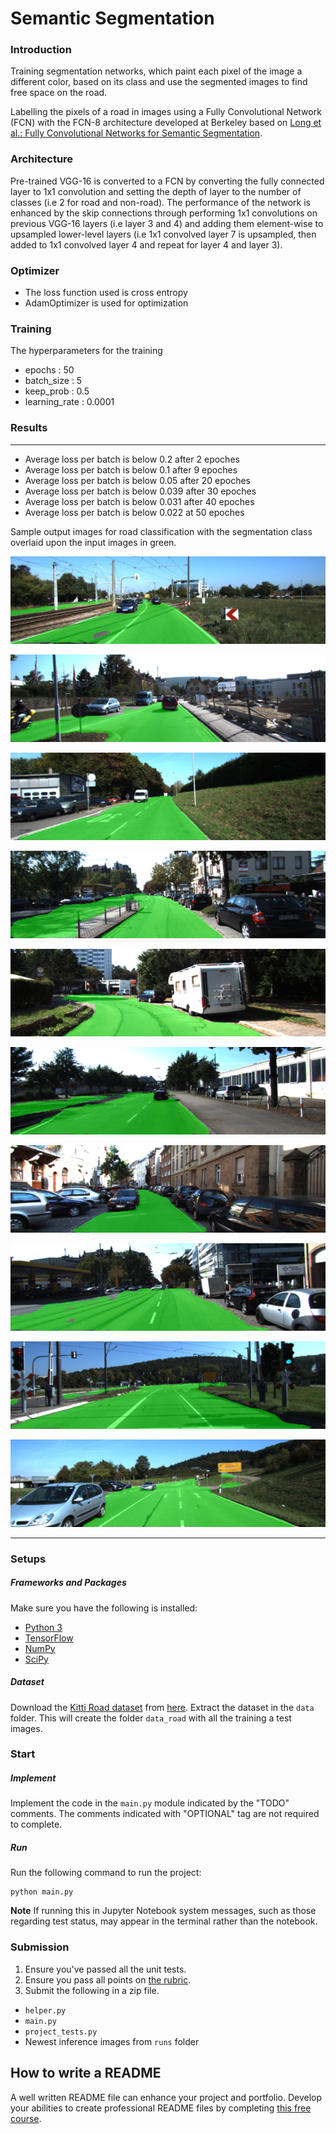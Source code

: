 # Semantic Segmentation
### Introduction
Training segmentation networks, which paint each pixel of the image a different color, based on its class and use the segmented images to find free space on the road.

Labelling the pixels of a road in images using a Fully Convolutional Network (FCN) with the FCN-8 architecture developed at Berkeley based on [Long et al.: Fully Convolutional Networks for Semantic Segmentation](https://github.com/dvu4/CarND-Semantic-Segmentation/blob/master/long_shelhamer_fcn.pdf).

### Architecture
Pre-trained VGG-16 is converted to a FCN by converting the fully connected layer to 1x1 convolution and setting the depth of layer to the number of classes (i.e 2 for road and non-road). The performance of the network is enhanced by the skip connections through performing 1x1 convolutions on previous VGG-16 layers (i.e layer 3 and 4) and adding them element-wise to upsampled lower-level layers (i.e 1x1 convolved layer 7 is upsampled, then added to 1x1 convolved layer 4 and repeat for layer 4 and layer 3). 

### Optimizer
 - The loss function used is cross entropy 
 - AdamOptimizer is used for optimization

### Training
The hyperparameters for the training
 - epochs : 50
 - batch_size : 5
 - keep_prob : 0.5
 - learning_rate : 0.0001

### Results
---
 - Average loss per batch is below 0.2 after 2 epoches 
 - Average loss per batch is below 0.1 after 9 epoches
 - Average loss per batch is below 0.05 after 20 epoches 
 - Average loss per batch is below 0.039 after 30 epoches
 - Average loss per batch is below 0.031 after 40 epoches 
 - Average loss per batch is below 0.022 at 50 epoches 

Sample output images for road classification with the segmentation class overlaid upon the input images in green.

![alt text](https://raw.githubusercontent.com/dvu4/CarND-Semantic-Segmentation/master/runs/1512112488.417907/um_000003.png)

![alt text](https://raw.githubusercontent.com/dvu4/CarND-Semantic-Segmentation/master/runs/1512112488.417907/um_000010.png)

![alt text](https://raw.githubusercontent.com/dvu4/CarND-Semantic-Segmentation/master/runs/1512112488.417907/um_000016.png)

![alt text](https://raw.githubusercontent.com/dvu4/CarND-Semantic-Segmentation/master/runs/1512112488.417907/uu_000000.png)

![alt text](https://raw.githubusercontent.com/dvu4/CarND-Semantic-Segmentation/master/runs/1512112488.417907/uu_000007.png)

![alt text](https://raw.githubusercontent.com/dvu4/CarND-Semantic-Segmentation/master/runs/1512112488.417907/umm_000062.png)

![alt text](https://raw.githubusercontent.com/dvu4/CarND-Semantic-Segmentation/master/runs/1512112488.417907/uu_000095.png)

![alt text](https://raw.githubusercontent.com/dvu4/CarND-Semantic-Segmentation/master/runs/1512112488.417907/umm_000006.png)

![alt text](https://raw.githubusercontent.com/dvu4/CarND-Semantic-Segmentation/master/runs/1512112488.417907/umm_000081.png)

![alt text](https://raw.githubusercontent.com/dvu4/CarND-Semantic-Segmentation/master/runs/1512112488.417907/umm_000035.png)

---

### Setups
##### Frameworks and Packages
Make sure you have the following is installed:
 - [Python 3](https://www.python.org/)
 - [TensorFlow](https://www.tensorflow.org/)
 - [NumPy](http://www.numpy.org/)
 - [SciPy](https://www.scipy.org/)
##### Dataset
Download the [Kitti Road dataset](http://www.cvlibs.net/datasets/kitti/eval_road.php) from [here](http://www.cvlibs.net/download.php?file=data_road.zip).  Extract the dataset in the `data` folder.  This will create the folder `data_road` with all the training a test images.

### Start
##### Implement
Implement the code in the `main.py` module indicated by the "TODO" comments.
The comments indicated with "OPTIONAL" tag are not required to complete.
##### Run
Run the following command to run the project:
```
python main.py
```
**Note** If running this in Jupyter Notebook system messages, such as those regarding test status, may appear in the terminal rather than the notebook.

### Submission
1. Ensure you've passed all the unit tests.
2. Ensure you pass all points on [the rubric](https://review.udacity.com/#!/rubrics/989/view).
3. Submit the following in a zip file.
 - `helper.py`
 - `main.py`
 - `project_tests.py`
 - Newest inference images from `runs` folder
 


 ## How to write a README
A well written README file can enhance your project and portfolio.  Develop your abilities to create professional README files by completing [this free course](https://www.udacity.com/course/writing-readmes--ud777).
